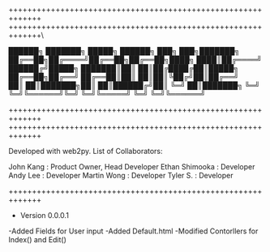 +++++++++++++++++++++++++++++++++++++++++++++++++++++++++++++
+++++++++++++++++++++++++++++++++++++++++++++++++++++++++++++\

██████╗ ███████╗ █████╗ ██████╗ ███╗   ███╗███████╗
██╔══██╗██╔════╝██╔══██╗██╔══██╗████╗ ████║██╔════╝
██████╔╝█████╗  ███████║██║  ██║██╔████╔██║█████╗  
██╔══██╗██╔══╝  ██╔══██║██║  ██║██║╚██╔╝██║██╔══╝  
██║  ██║███████╗██║  ██║██████╔╝██║ ╚═╝ ██║███████╗
╚═╝  ╚═╝╚══════╝╚═╝  ╚═╝╚═════╝ ╚═╝     ╚═╝╚══════╝

+++++++++++++++++++++++++++++++++++++++++++++++++++++++++++++
+++++++++++++++++++++++++++++++++++++++++++++++++++++++++++++

Developed with web2py.
List of Collaborators:

John Kang      : Product Owner, Head Developer
Ethan Shimooka : Developer
Andy Lee       : Developer
Martin Wong    : Developer
Tyler S.       : Developer

+++++++++++++++++++++++++++++++++++++++++++++++++++++++++++++
- Version 0.0.0.1

-Added Fields for User input
-Added Default.html
-Modified Contorllers for Index() and Edit()

  
